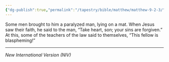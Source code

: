 ```yaml
---
{"dg-publish":true,"permalink":"/tapestry/bible/matthew/matthew-9-2-3/","title":"Matthew 9:2-3","tags":["bible-verse","bible-verse"],"dgHomeLink":true,"dgShowLocalGraph":true,"dgEnableSearch":true}
---
```


Some men brought to him a paralyzed man, lying on a mat. When Jesus saw their faith, he said to the man, “Take heart, son; your sins are forgiven.”
At this, some of the teachers of the law said to themselves, “This fellow is blaspheming!”

---
*New International Version (NIV)*